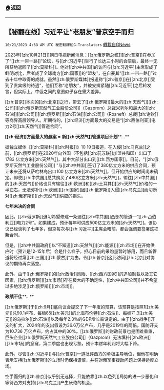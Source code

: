 ###  [:house:返回](README.md)
---


## 【秘翻在线】习近平让“老朋友”普京空手而归
`10/21/2023 4:53 AM UTC 秘密翻譯組G-Translators` [轉載自GNews](https://gnews.org/articles/1862048)

2023年[[zh:10月21日]]朝日电视新闻消息：[[zh:俄罗斯总统]][[zh:普京]]在参加了“[[zh:一带一路]]”论坛，与[[zh:习近平]]举行了长达三小时的会晤后，最终一无所获地返回了[[zh:莫斯科]]。他对[[zh:中共国]]的访问与[[zh:习近平]]主席形成了鲜明对比，后者成了全球南方[[zh:国家]]的“盟友”，在自豪其“[[zh:一带一路]]”过去十年中取得的成就。虽然[[zh:俄罗斯媒体]]报道称“[[zh:普京]]在[[zh:北京]]受到了贵宾级的待遇“，他们互称“老朋友”，并被安排紧随[[zh:习近平]]之后轮发言，但实际上，中俄之间的意图似乎存在重大差异。

[[zh:普京]]本次的[[zh:北京]]之行，带去了[[zh:俄罗斯]]最大的[[zh:天然气]][[zh:公司]][[zh:俄罗斯天然气工业股份公司]]（Gazprom）总裁米列尔和最大的[[zh:石油]][[zh:公司]][[zh:俄罗斯]][[zh:石油]][[zh:公司]]（Rosneft）总裁[[zh:谢钦]]等商界高层领导人。所期待的，[[zh:经济]]方面最大的交易是“[[zh:西伯利亚]]电力2号[[zh:天然气]]管道合同”。

**[[zh:经济]]方面最大的悬案** **=** **新[[zh:天然气]]管道项目计划****...**

据独立媒体《[[zh:莫斯科]][[zh:时报]]》10 19日报道，在入侵[[zh:乌克兰]]之前，[[zh:俄罗斯]]在2020年向外国（不包括[[zh:前苏联]]加盟共和国）出口了1783 亿立方米[[zh:天然气]]，其中大部分出口到[[zh:西方国家]]。目前，"[[zh:俄罗斯天然气工业股份公司]] "与[[zh:中共国]]签订了380亿立方米的供应合同，预计未来还将从萨哈林岛出口100 亿立方米[[zh:天然气]]，但开始供应的时间尚未确定。即使[[zh:中共国]]总共购买了480亿立方米[[zh:天然气]]，输往[[zh:中共国]]的[[zh:天然气]]价格也只有输往[[zh:欧洲]]和[[zh:土耳其]][[zh:天然气]]价格的一半左右，无法弥补[[zh:欧洲]][[zh:国家]]因[[zh:俄罗斯]]入侵[[zh:乌克兰]]而切断对[[zh:俄罗斯]][[zh:天然气]]供应的损失。

**七年未决的合同**

因此，[[zh:俄罗斯]]迫切希望修建一条通往[[zh:中共国]]西部的管道—“[[zh:西伯利亚]]电力2号”。如果建成，预计每年可供应500亿立方米的[[zh:天然气]]。该协议已经谈判了七年多，但京每次与[[zh:习近平]]主席会晤前，都会强调要签署这项新合同。

但是，[[zh:中共国政府]]以“不知道[[zh:天然气]][[zh:能源]][[zh:市场]]在开始供应时（预计是12-15年后）会是什么样子，担心目前的采购量暂时够用，而且新管道将经过第[[zh:三国]][[zh:蒙古]]”为由。令[[zh:普京]]这此访问[[zh:北京]]对协议的期待再次落空。

此外，由于[[zh:俄罗斯]]的[[zh:政治]]风险、[[zh:西方国家]]的追加制裁以及其它因素，[[zh:俄罗斯]][[zh:市场]]存在极大的不确定性，[[zh:中共国公司]]并不希望过多地涉足[[zh:俄罗斯]][[zh:市场]]。

**政绩不佳****...**

[[zh:俄罗斯]]于[[zh:9月]]底向议会提交了下一年度的预算，该预算是按照1[[zh:美元]]兑90.1卢布、每桶85[[zh:美元]]的北海布伦特[[zh:石油]]、每桶71.3[[zh:美元]]的乌拉尔[[zh:石油]]以及每年2.3%的GDP增长率设定的。由于[[zh:战争]]开支的扩大，2024年的支出假设为36.6万亿卢布，几乎是2019年的两倍。国防开支为10.736 万亿卢布，约占其中的30%。[[zh:俄罗斯]]的财政前景也是困难重重，巨头企业[[zh:俄罗斯天然气工业股份公司]]（Gazprom）无法填补[[zh:欧洲]][[zh:市场]]的窟窿，第二季度也出现亏损，预计本财年利润将大幅下降。

此外，尽管[[zh:习近平]]与[[zh:普京]]一道批评西方的单极主导地位，但他在明确表示支持[[zh:俄罗斯]]的立场时仍保持谨慎，并在对俄军事援助问题上保持适度立场。

空手而归的[[zh:普京]]似乎别无选择，只能依靠[[zh:以色列]]局势的进一步恶化和等待西方对支持[[zh:乌克兰]]产生厌倦的机会。
